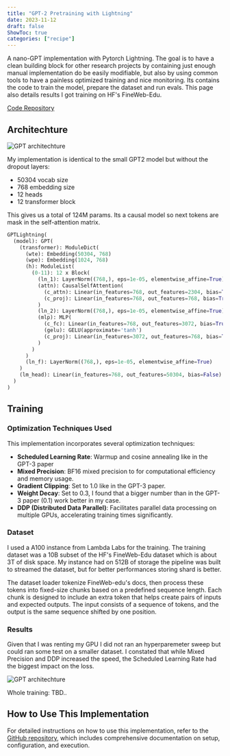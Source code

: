 ```yaml
---
title: "GPT-2 Pretraining with Lightning"
date: 2023-11-12
draft: false
ShowToc: true
categories: ["recipe"]
---
```


A nano-GPT implementation with Pytorch Lightning. The goal is to have a clean building block for other research projects by containing just enough manual implementation do be easily modifiable, but also by using common tools to have a painless optimized training and nice monitoring. Its contains the code to train the model, prepare the dataset and run evals. This page also details results I got training on HF's FineWeb-Edu. 

[Code Repository](https://github.com/JulienRineau/gpt2-workflow)


## Architechture

![GPT architechture](/img/gpt-lightning/gpt2-architechture.png)

My implementation is identical to the small GPT2 model but without the dropout layers: 

- 50304 vocab size
- 768 embedding size
- 12 heads 
- 12 transformer block 

This gives us a total of 124M params. 
Its a causal model so next tokens are mask in the self-attention matrix.

```python
GPTLightning(
  (model): GPT(
    (transformer): ModuleDict(
      (wte): Embedding(50304, 768)
      (wpe): Embedding(1024, 768)
      (h): ModuleList(
        (0-11): 12 x Block(
          (ln_1): LayerNorm((768,), eps=1e-05, elementwise_affine=True)
          (attn): CausalSelfAttention(
            (c_attn): Linear(in_features=768, out_features=2304, bias=True)
            (c_proj): Linear(in_features=768, out_features=768, bias=True)
          )
          (ln_2): LayerNorm((768,), eps=1e-05, elementwise_affine=True)
          (mlp): MLP(
            (c_fc): Linear(in_features=768, out_features=3072, bias=True)
            (gelu): GELU(approximate='tanh')
            (c_proj): Linear(in_features=3072, out_features=768, bias=True)
          )
        )
      )
      (ln_f): LayerNorm((768,), eps=1e-05, elementwise_affine=True)
    )
    (lm_head): Linear(in_features=768, out_features=50304, bias=False)
  )
)
```

## Training
### Optimization Techniques Used

This implementation incorporates several optimization techniques:

- **Scheduled Learning Rate**: Warmup and cosine annealing like in the GPT-3 paper
- **Mixed Precision**: BF16 mixed precision to for computational efficiency and memory usage.
- **Gradient Clipping**: Set to 1.0 like in the GPT-3 paper.
- **Weight Decay**: Set to 0.3, I found that a bigger number than in the GPT-3 paper (0.1) work better in my case.
- **DDP (Distributed Data Parallel)**: Facilitates parallel data processing on multiple GPUs, accelerating training times significantly.

### Dataset
I used a A100 instance from Lambda Labs for the training. The training dataset was a 10B subset of the HF's FineWeb-Edu dataset which is about 3T of disk space. My instance had on 512B of storage the pipeline was built to streamed the dataset, but for better performances storing shard is better.

The dataset loader tokenize FineWeb-edu's docs, then process these tokens into fixed-size chunks based on a predefined sequence length. Each chunk is designed to include an extra token that helps create pairs of inputs and expected outputs. The input consists of a sequence of tokens, and the output is the same sequence shifted by one position.

### Results

Given that I was renting my GPU I did not ran an hyperparemeter sweep but could ran some test on a smaller dataset. I constated that while Mixed Precision and DDP increased the speed, the Scheduled Learning Rate had the biggest impact on the loss. 

![GPT architechture](/img/gpt-lightning/training_loss_chart.png)


Whole training:
TBD..

## How to Use This Implementation

For detailed instructions on how to use this implementation, refer to the [GitHub repository](https://github.com/JulienRineau/gpt2-workflow), which includes comprehensive documentation on setup, configuration, and execution.